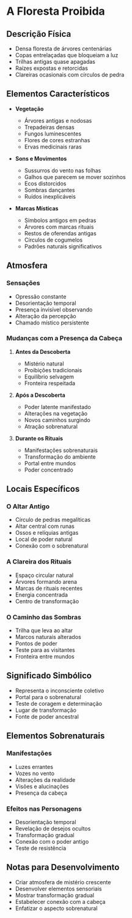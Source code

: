 # A Floresta Proibida

## Descrição Física
- Densa floresta de árvores centenárias
- Copas entrelaçadas que bloqueiam a luz
- Trilhas antigas quase apagadas
- Raízes expostas e retorcidas
- Clareiras ocasionais com círculos de pedra

## Elementos Característicos
- **Vegetação**
  - Árvores antigas e nodosas
  - Trepadeiras densas
  - Fungos luminescentes
  - Flores de cores estranhas
  - Ervas medicinais raras

- **Sons e Movimentos**
  - Sussurros do vento nas folhas
  - Galhos que parecem se mover sozinhos
  - Ecos distorcidos
  - Sombras dançantes
  - Ruídos inexplicáveis

- **Marcas Místicas**
  - Símbolos antigos em pedras
  - Árvores com marcas rituais
  - Restos de oferendas antigas
  - Círculos de cogumelos
  - Padrões naturais significativos

## Atmosfera
### Sensações
- Opressão constante
- Desorientação temporal
- Presença invisível observando
- Alteração da percepção
- Chamado místico persistente

### Mudanças com a Presença da Cabeça
1. **Antes da Descoberta**
   - Mistério natural
   - Proibições tradicionais
   - Equilíbrio selvagem
   - Fronteira respeitada

2. **Após a Descoberta**
   - Poder latente manifestado
   - Alterações na vegetação
   - Novos caminhos surgindo
   - Atração sobrenatural

3. **Durante os Rituais**
   - Manifestações sobrenaturais
   - Transformação do ambiente
   - Portal entre mundos
   - Poder concentrado

## Locais Específicos
### O Altar Antigo
- Círculo de pedras megalíticas
- Altar central com runas
- Ossos e relíquias antigas
- Local de poder natural
- Conexão com o sobrenatural

### A Clareira dos Rituais
- Espaço circular natural
- Árvores formando arena
- Marcas de rituais recentes
- Energia concentrada
- Centro de transformação

### O Caminho das Sombras
- Trilha que leva ao altar
- Marcos naturais alterados
- Pontos de poder
- Teste para as visitantes
- Fronteira entre mundos

## Significado Simbólico
- Representa o inconsciente coletivo
- Portal para o sobrenatural
- Teste de coragem e determinação
- Lugar de transformação
- Fonte de poder ancestral

## Elementos Sobrenaturais
### Manifestações
- Luzes errantes
- Vozes no vento
- Alterações da realidade
- Visões e alucinações
- Presença da cabeça

### Efeitos nas Personagens
- Desorientação temporal
- Revelação de desejos ocultos
- Transformação gradual
- Conexão com o poder antigo
- Teste de resistência

## Notas para Desenvolvimento
- Criar atmosfera de mistério crescente
- Desenvolver elementos sensoriais
- Mostrar transformação gradual
- Estabelecer conexão com a cabeça
- Enfatizar o aspecto sobrenatural
